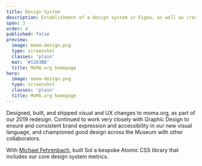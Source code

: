 ```yaml
---
title: Design System
description: Establishment of a design system in Figma, as well as creation of a bespoke Atomic CSS library
span: 3
order: 4
published: false
preview: 
  image: moma-design.png
  type: screenshot
  classes: 'plain'
  mat: '#1263BD'
  title: MoMA.org homepage
hero:
  image: moma-design.png
  type: screenshot
  classes: 'plain'
  title: MoMA.org homepage
---
```


Designed, built, and shipped visual and UX changes to moma.org, as part of our 2019 redesign. Continued to work very closely with Graphic Design to ensure and consistent brand expression and accessibility in our new visual language, and championed good design across the Museum with other collaborators.

With [Michael Fehrenbach](https://michaelfehrenbach.com/), built Sol a bespoke Atomic CSS library that includes our core design system metrics.
